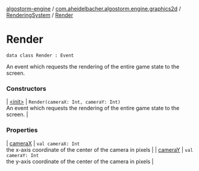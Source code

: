[algostorm-engine](../../../index.md) / [com.aheidelbacher.algostorm.engine.graphics2d](../../index.md) / [RenderingSystem](../index.md) / [Render](.)

# Render

`data class Render : Event`

An event which requests the rendering of the entire game state to the
screen.

### Constructors

| [&lt;init&gt;](-init-.md) | `Render(cameraX: Int, cameraY: Int)`<br>An event which requests the rendering of the entire game state to the
screen. |

### Properties

| [cameraX](camera-x.md) | `val cameraX: Int`<br>the x-axis coordinate of the center of the camera in
pixels |
| [cameraY](camera-y.md) | `val cameraY: Int`<br>the y-axis coordinate of the center of the camera in
pixels |

